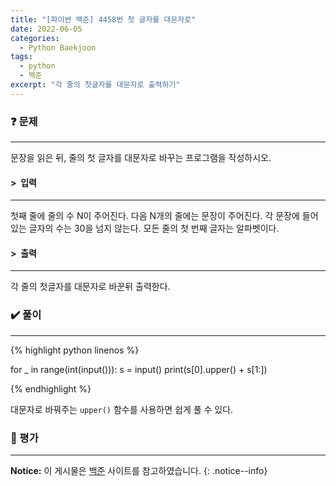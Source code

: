 ```yaml
---
title: "[파이썬 백준] 4458번 첫 글자를 대문자로"
date: 2022-06-05
categories:
  - Python Baekjoon
tags:
  - python
  - 백준
excerpt: "각 줄의 첫글자를 대문자로 출력하기"
---
```


### ❓ 문제

---

문장을 읽은 뒤, 줄의 첫 글자를 대문자로 바꾸는 프로그램을 작성하시오.<br>


#### > &nbsp;입력

---

첫째 줄에 줄의 수 N이 주어진다. 다음 N개의 줄에는 문장이 주어진다. 각 문장에 들어있는 글자의 수는 30을 넘지 않는다. 모든 줄의 첫 번째 글자는 알파벳이다.<br>


#### > &nbsp;출력

---

각 줄의 첫글자를 대문자로 바꾼뒤 출력한다.<br>


### ✔️ 풀이

---

{% highlight python linenos %}

for _ in range(int(input())):
    s = input()
    print(s[0].upper() + s[1:])

{% endhighlight %}

대문자로 바꿔주는 `upper()` 함수를 사용하면 쉽게 풀 수 있다.

### 💬 평가

---



**Notice:** 이 게시물은 [백준](https://www.acmicpc.net/problem/4458) 사이트를 참고하였습니다.
{: .notice--info}
